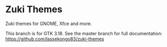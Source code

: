 # Zuki Themes

Zuki themes for GNOME, Xfce and more.

This branch is for GTK 3.18. See the master branch for full documentation: https://github.com/lassekongo83/zuki-themes

